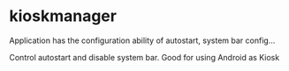 # kioskmanager
Application has the configuration ability of autostart, system bar config...


Control autostart and disable system bar. Good for using Android as Kiosk
